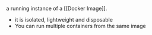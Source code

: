 a running instance of a [[Docker Image]].
- it is isolated, lightweight and disposable
- You can run multiple containers from the same image